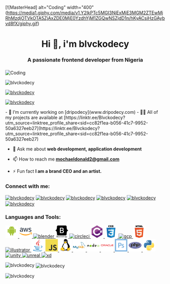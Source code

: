 [![MasterHead] alt="Coding" width="400" (https://media1.giphy.com/media/v1.Y2lkPTc5MGI3NjExMjE3MGM2ZTEwMjRhMzdjOTVkOTA5ZjAxZDE0MjE0YzdhYjM1ZGQwNSZjdD1n/hKyACsiHzGAybvd8fX/giphy.gif)

<h1 align="center">Hi 👋, i'm blvckodecy</h1>
<h3 align="center">A passionate frontend developer from Nigeria</h3>
<img align="middle" alt="Coding" width="400" src="https://media4.giphy.com/media/v1.Y2lkPTc5MGI3NjExYzlhYmQ3MDZmY2ViOTIyYTA0YmU0MDFjOTE2MGFhZWMyOWQ0MDg5ZiZjdD1n/s7RnQax1Iebgb7PUp7/giphy.gif">

<p align="left"> <img src="https://komarev.com/ghpvc/?username=blvckodecy&label=Profile%20views&color=0e75b6&style=flat" alt="blvckodecy" /> </p>
<p align="left"> <a href="https://github.com/ryo-ma/github-profile-trophy"><img src="https://github-profile-trophy.vercel.app/?username=blvckodecy" alt="blvckodecy" /></a> </p>
<p align="left"> <a href="https://twitter.com/blvckodecy" target="blank"><img src="https://img.shields.io/twitter/follow/blvckodecy?logo=twitter&style=for-the-badge" alt="blvckodecy" /></a> </p>
- 🔭 I’m currently working on [dripodecy](www.dripodecy.com)
- 👨‍💻 All of my projects are available at [https://linktr.ee/Blvckodecy?utm_source=linktree_profile_share&ltsid=cc82f1ea-b056-41c7-9952-50a6327eeb27](https://linktr.ee/Blvckodecy?utm_source=linktree_profile_share&ltsid=cc82f1ea-b056-41c7-9952-50a6327eeb27)

- 💬 Ask me about **web development, application development**

- 📫 How to reach me **mochaeldonald2@gmail.com**

- ⚡ Fun fact **I am a brand CEO and an artist.**

<h3 align="left">Connect with me:</h3>
<p align="left">
<a href="https://twitter.com/blvckodecy" target="blank"><img align="center" src="https://raw.githubusercontent.com/rahuldkjain/github-profile-readme-generator/master/src/images/icons/Social/twitter.svg" alt="blvckodecy" height="30" width="40" /></a>
<a href="https://linkedin.com/in/blvckodecy" target="blank"><img align="center" src="https://raw.githubusercontent.com/rahuldkjain/github-profile-readme-generator/master/src/images/icons/Social/linked-in-alt.svg" alt="blvckodecy" height="30" width="40" /></a>
<a href="https://fb.com/blvckodecy" target="blank"><img align="center" src="https://raw.githubusercontent.com/rahuldkjain/github-profile-readme-generator/master/src/images/icons/Social/facebook.svg" alt="blvckodecy" height="30" width="40" /></a>
<a href="https://instagram.com/blvckodecy" target="blank"><img align="center" src="https://raw.githubusercontent.com/rahuldkjain/github-profile-readme-generator/master/src/images/icons/Social/instagram.svg" alt="blvckodecy" height="30" width="40" /></a>
<a href="https://www.behance.net/blvckodecy" target="blank"><img align="center" src="https://raw.githubusercontent.com/rahuldkjain/github-profile-readme-generator/master/src/images/icons/Social/behance.svg" alt="blvckodecy" height="30" width="40" /></a>
<a href="https://www.youtube.com/c/blvckodecy" target="blank"><img align="center" src="https://raw.githubusercontent.com/rahuldkjain/github-profile-readme-generator/master/src/images/icons/Social/youtube.svg" alt="blvckodecy" height="30" width="40" /></a>
</p>

<h3 align="left">Languages and Tools:</h3>
<p align="left"> <a href="https://developer.android.com" target="_blank" rel="noreferrer"> <img src="https://raw.githubusercontent.com/devicons/devicon/master/icons/android/android-original-wordmark.svg" alt="android" width="40" height="40"/> </a> <a href="https://aws.amazon.com" target="_blank" rel="noreferrer"> <img src="https://raw.githubusercontent.com/devicons/devicon/master/icons/amazonwebservices/amazonwebservices-original-wordmark.svg" alt="aws" width="40" height="40"/> </a> <a href="https://www.blender.org/" target="_blank" rel="noreferrer"> <img src="https://download.blender.org/branding/community/blender_community_badge_white.svg" alt="blender" width="40" height="40"/> </a> <a href="https://getbootstrap.com" target="_blank" rel="noreferrer"> <img src="https://raw.githubusercontent.com/devicons/devicon/master/icons/bootstrap/bootstrap-plain-wordmark.svg" alt="bootstrap" width="40" height="40"/> </a> <a href="https://circleci.com" target="_blank" rel="noreferrer"> <img src="https://www.vectorlogo.zone/logos/circleci/circleci-icon.svg" alt="circleci" width="40" height="40"/> </a> <a href="https://www.w3schools.com/cs/" target="_blank" rel="noreferrer"> <img src="https://raw.githubusercontent.com/devicons/devicon/master/icons/csharp/csharp-original.svg" alt="csharp" width="40" height="40"/> </a> <a href="https://www.w3schools.com/css/" target="_blank" rel="noreferrer"> <img src="https://raw.githubusercontent.com/devicons/devicon/master/icons/css3/css3-original-wordmark.svg" alt="css3" width="40" height="40"/> </a> <a href="https://cloud.google.com" target="_blank" rel="noreferrer"> <img src="https://www.vectorlogo.zone/logos/google_cloud/google_cloud-icon.svg" alt="gcp" width="40" height="40"/> </a> <a href="https://www.w3.org/html/" target="_blank" rel="noreferrer"> <img src="https://raw.githubusercontent.com/devicons/devicon/master/icons/html5/html5-original-wordmark.svg" alt="html5" width="40" height="40"/> </a> <a href="https://www.adobe.com/in/products/illustrator.html" target="_blank" rel="noreferrer"> <img src="https://www.vectorlogo.zone/logos/adobe_illustrator/adobe_illustrator-icon.svg" alt="illustrator" width="40" height="40"/> </a> <a href="https://www.java.com" target="_blank" rel="noreferrer"> <img src="https://raw.githubusercontent.com/devicons/devicon/master/icons/java/java-original.svg" alt="java" width="40" height="40"/> </a> <a href="https://developer.mozilla.org/en-US/docs/Web/JavaScript" target="_blank" rel="noreferrer"> <img src="https://raw.githubusercontent.com/devicons/devicon/master/icons/javascript/javascript-original.svg" alt="javascript" width="40" height="40"/> </a> <a href="https://www.linux.org/" target="_blank" rel="noreferrer"> <img src="https://raw.githubusercontent.com/devicons/devicon/master/icons/linux/linux-original.svg" alt="linux" width="40" height="40"/> </a> <a href="https://www.mysql.com/" target="_blank" rel="noreferrer"> <img src="https://raw.githubusercontent.com/devicons/devicon/master/icons/mysql/mysql-original-wordmark.svg" alt="mysql" width="40" height="40"/> </a> <a href="https://nodejs.org" target="_blank" rel="noreferrer"> <img src="https://raw.githubusercontent.com/devicons/devicon/master/icons/nodejs/nodejs-original-wordmark.svg" alt="nodejs" width="40" height="40"/> </a> <a href="https://www.oracle.com/" target="_blank" rel="noreferrer"> <img src="https://raw.githubusercontent.com/devicons/devicon/master/icons/oracle/oracle-original.svg" alt="oracle" width="40" height="40"/> </a> <a href="https://www.photoshop.com/en" target="_blank" rel="noreferrer"> <img src="https://raw.githubusercontent.com/devicons/devicon/master/icons/photoshop/photoshop-line.svg" alt="photoshop" width="40" height="40"/> </a> <a href="https://www.php.net" target="_blank" rel="noreferrer"> <img src="https://raw.githubusercontent.com/devicons/devicon/master/icons/php/php-original.svg" alt="php" width="40" height="40"/> </a> <a href="https://www.python.org" target="_blank" rel="noreferrer"> <img src="https://raw.githubusercontent.com/devicons/devicon/master/icons/python/python-original.svg" alt="python" width="40" height="40"/> </a> <a href="https://unity.com/" target="_blank" rel="noreferrer"> <img src="https://www.vectorlogo.zone/logos/unity3d/unity3d-icon.svg" alt="unity" width="40" height="40"/> </a> <a href="https://unrealengine.com/" target="_blank" rel="noreferrer"> <img src="https://raw.githubusercontent.com/kenangundogan/fontisto/036b7eca71aab1bef8e6a0518f7329f13ed62f6b/icons/svg/brand/unreal-engine.svg" alt="unreal" width="40" height="40"/> </a> <a href="https://www.adobe.com/products/xd.html" target="_blank" rel="noreferrer"> <img src="https://cdn.worldvectorlogo.com/logos/adobe-xd.svg" alt="xd" width="40" height="40"/> </a> </p>

<p><img align="left" src="https://github-readme-stats.vercel.app/api/top-langs?username=blvckodecy&show_icons=true&locale=en&layout=compact" alt="blvckodecy" /></p>

<p>&nbsp;<img align="center" src="https://github-readme-stats.vercel.app/api?username=blvckodecy&show_icons=true&locale=en" alt="blvckodecy" /></p>

<p><img align="center" src="https://github-readme-streak-stats.herokuapp.com/?user=blvckodecy&" alt="blvckodecy" /></p>
